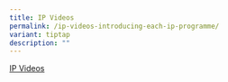 ```yaml
---
title: IP Videos
permalink: /ip-videos-introducing-each-ip-programme/
variant: tiptap
description: ""
---
```

<p><a href="https://openhouse.edgefield.edu.sg/curriculum-wonders" rel="noopener nofollow" target="_blank">IP Videos</a>
</p>